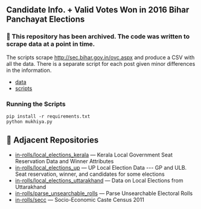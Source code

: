 ## Candidate Info. + Valid Votes Won in 2016 Bihar Panchayat Elections

### 🚫 This repository has been archived. The code was written to scrape data at a point in time.

The scripts scrape http://sec.bihar.gov.in/ovc.aspx and produce a CSV with all the data. There is a separate script for each post given minor differences in the information. 

* [data](data/)
* [scripts](scripts/)

### Running the Scripts

```
pip install -r requirements.txt
python mukhiya.py
```

## 🔗 Adjacent Repositories

- [in-rolls/local_elections_kerala](https://github.com/in-rolls/local_elections_kerala) — Kerala Local Government Seat Reservation Data and Winner Attributes
- [in-rolls/local_elections_up](https://github.com/in-rolls/local_elections_up) — UP Local Election Data --- GP and ULB. Seat reservation, winner, and candidates for some elections
- [in-rolls/local_elections_uttarakhand](https://github.com/in-rolls/local_elections_uttarakhand) — Data on Local Elections from Uttarakhand
- [in-rolls/parse_unsearchable_rolls](https://github.com/in-rolls/parse_unsearchable_rolls) — Parse Unsearchable Electoral Rolls
- [in-rolls/secc](https://github.com/in-rolls/secc) — Socio-Economic Caste Census 2011
